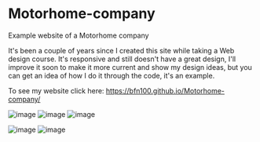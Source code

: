 # Motorhome-company
Example website of a Motorhome company

It's been a couple of years since I created this site while taking a Web design course. It's responsive and still doesn't have a great design, I'll improve it soon to make it more current and show my design ideas, but you can get an idea of how I do it through the code, it's an example.

To see my website click here: https://bfn100.github.io/Motorhome-company/

![image](https://user-images.githubusercontent.com/90284053/204686580-9db95ee0-c20a-4039-9193-33d027855c5e.png)
![image](https://user-images.githubusercontent.com/90284053/204686614-0ccf6c92-bd87-44f0-b73f-83b14a2ca51f.png)
![image](https://user-images.githubusercontent.com/90284053/204686630-9d4eed3c-2873-47a8-adeb-111bc69f5feb.png)

![image](https://user-images.githubusercontent.com/90284053/204686674-7403527c-a09b-4448-8381-5d2a42fb167f.png)
![image](https://user-images.githubusercontent.com/90284053/204686706-fd59b60c-7f78-4ddd-b9f3-0ff5a9904197.png)
